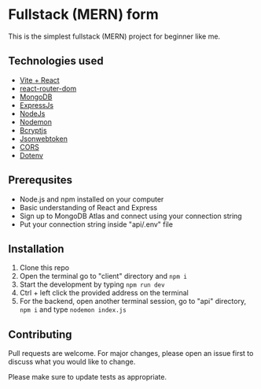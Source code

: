 # Fullstack (MERN) form

This is the simplest fullstack (MERN) project for beginner like me.

## Technologies used
* [Vite + React](https://vitejs.dev/guide/)
* [react-router-dom](https://www.npmjs.com/package/react-router-dom)
* [MongoDB](https://www.mongodb.com/)
* [ExpressJs](https://expressjs.com/)
* [NodeJs](https://expressjs.com/)
* [Nodemon](https://www.npmjs.com/package/nodemon)
* [Bcryptjs](https://www.npmjs.com/package/bcryptjs)
* [Jsonwebtoken](https://www.npmjs.com/package/jsonwebtoken)
* [CORS](https://www.npmjs.com/package/cors)
* [Dotenv](https://www.npmjs.com/package/dotenv)

## Prerequsites
* Node.js and npm installed on your computer
* Basic understanding of React and Express
* Sign up to MongoDB Atlas and connect using your connection string
* Put your connection string inside "api/.env" file

## Installation
1. Clone this repo
2. Open the terminal go to "client" directory and ```npm i```
3. Start the development by typing ```npm run dev```
4. Ctrl + left click the provided address on the terminal
5. For the backend, open another terminal session, go to "api" directory, ```npm i``` and type ```nodemon index.js```

## Contributing
Pull requests are welcome. For major changes, please open an issue first
to discuss what you would like to change.

Please make sure to update tests as appropriate.
